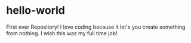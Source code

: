 # hello-world
First ever Repository!
I love coding because it let's you create something from nothing. I wish this was my full time job!
